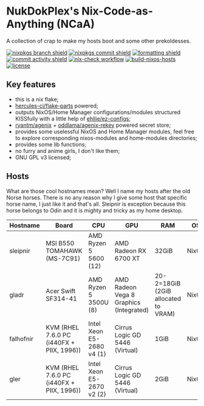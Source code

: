 # NukDokPlex's Nix-Code-as-Anything (NCaA)

A collection of crap to make my hosts boot and some other prekoldesses.

[![nixpkgs branch shield](https://img.shields.io/badge/dynamic/json?url=https%3A%2F%2Fgithub.com%2Fnukdokplex%2Fncaa%2Fraw%2Frefs%2Fheads%2Fmaster%2Fflake.lock&query=%24.nodes.nixpkgs.original.ref&style=flat-square&logo=nixos&logoColor=%235277C3&label=nixpkgs%20branch&labelColor=white&color=%235277C3)](https://github.com/nukdokplex/ncaa/blob/master/flake.lock)
[![nixpkgs commit shield](https://img.shields.io/badge/dynamic/json?url=https%3A%2F%2Fgithub.com%2Fnukdokplex%2Fncaa%2Fraw%2Frefs%2Fheads%2Fmaster%2Fflake.lock&query=%24.nodes.nixpkgs.locked.rev&style=flat-square&logo=nixos&logoColor=%235277C3&label=nixpkgs%20commit&labelColor=white&color=%235277C3)](https://github.com/nukdokplex/ncaa/blob/master/flake.lock)
[![formatting shield](https://img.shields.io/badge/formatting-nixfmt-5277c3?style=flat-square&logo=nixos&logoColor=5277c3&labelColor=white)](https://github.com/NixOS/nixfmt)
[![commit activity shield](https://img.shields.io/github/commit-activity/m/nukdokplex/ncaa?style=flat-square&logo=git&logoColor=%23F05032&label=commit%20activity&labelColor=white&color=%23F05032)](https://github.com/nukdokplex/ncaa/commits)
[![nix-check workflow](https://img.shields.io/github/actions/workflow/status/nukdokplex/ncaa/nix-check.yml?branch=master&style=flat-square&logo=githubactions&logoColor=%232088FF&label=nix-check&labelColor=white&color=%20%232088FF)](https://github.com/nukdokplex/ncaa/actions/workflows/nix-check.yml?query=branch%3Amaster)
[![build-nixos-hosts](https://img.shields.io/github/actions/workflow/status/nukdokplex/ncaa/build-nixos-hosts.yml?branch=master&style=flat-square&logo=githubactions&logoColor=%232088FF&label=build-nixos-hosts&labelColor=white&color=%20%232088FF)](https://github.com/nukdokplex/ncaa/actions/workflows/build-nixos-hosts.yml?query=branch%3Amaster)
[![license](https://img.shields.io/github/license/nukdokplex/ncaa?style=flat-square&logo=spdx&logoColor=%234398CC&label=license&labelColor=white&color=%234398CC)](https://github.com/nukdokplex/ncaa/raw/refs/heads/master/LICENSE)

## Key features

- this is a nix flake;
- [hercules-ci/flake-parts](https://github.com/hercules-ci/flake-parts) powered;
- outputs NixOS/Home Manager configurations/modules structured KISSfully with a little help of [ehllie/ez-configs](https://github.com/ehllie/ez-configs);
- [ryantm/agenix](https://github.com/ryantm/agenix) + [oddlama/agenix-rekey](https://github.com/oddlama/agenix-rekey) powered secret store;
- provides some uselessful NixOS and Home Manager modules, feel free to explore corresponding nixos-modules and home-modules directories;
- provides some lib functions;
- no furry and anime girls, I don't like them;
- GNU GPL v3 licensed;

## Hosts

What are those cool hostnames mean? Well I name my hosts after the old Norse horses. There is no any reason why I give some host that specific horse name, I just like it and that's all. Sleipnir is exception because this horse belongs to Odin and it is mighty and tricky as my home desktop.

| Hostname  | Board                                     | CPU                       | GPU                                     | RAM                               | OS    | Purpose                                                                                                   |
| --------- | ----------------------------------------- | ------------------------- | --------------------------------------- | --------------------------------- | ----- | --------------------------------------------------------------------------------------------------------- |
| sleipnir  | MSI B550 TOMAHAWK (MS-7C91)               | AMD Ryzen 5 5600 (12)     | AMD Radeon RX 6700 XT                   | 32GiB                             | NixOS | Desktop                                                                                                   |
| gladr     | Acer Swift SF314-41                       | AMD Ryzen 5 3500U (8)     | AMD Radeon Vega 8 Graphics (Integrated) | 20-2=18GiB (2GiB allocated to VRAM) | NixOS | Laptop                                                                                                    |
| falhofnir | KVM (RHEL 7.6.0 PC (i440FX + PIIX, 1996)) | Intel Xeon E5-2680 v4 (1) | Cirrus Logic GD 5446 (Virtual)          | 1GiB                              | NixOS | Proxy server (AmneziaWG, sing-box)                                                                        |
| gler      | KVM (RHEL 7.6.0 PC (i440FX + PIIX, 1996)) | Intel Xeon E5-2670 v2 (2) | Cirrus Logic GD 5446 (Virtual)          | 2GiB                              | NixOS | Mailserver (using [simple-nixos-mailserver](https://gitlab.com/simple-nixos-mailserver/nixos-mailserver)) |
